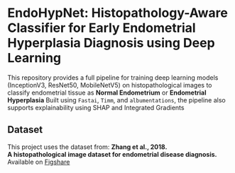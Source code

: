 # EndoHypNet: Histopathology-Aware Classifier for Early Endometrial Hyperplasia Diagnosis using Deep Learning
This repository provides a full pipeline for training deep learning models (InceptionV3, ResNet50, MobileNetV5) on histopathological images to classify endometrial tissue as **Normal Endometrium** or **Endometrial Hyperplasia**
Built using `Fastai`, `Timm`, and `albumentations`, the pipeline also supports explainability using SHAP and Integrated Gradients

## Dataset
This project uses the dataset from:
**Zhang et al., 2018.**  
**A histopathological image dataset for endometrial disease diagnosis.**  
Available on [Figshare](https://figshare.com/articles/dataset/A_histopathological_image_dataset_for_endometrial_disease_diagnosis/7306361)

